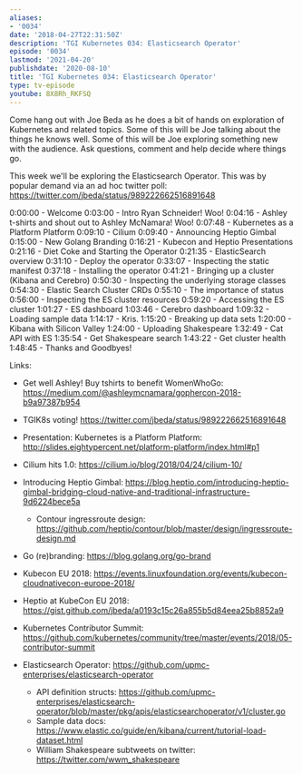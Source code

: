 ```yaml
---
aliases:
- '0034'
date: '2018-04-27T22:31:50Z'
description: 'TGI Kubernetes 034: Elasticsearch Operator'
episode: '0034'
lastmod: '2021-04-20'
publishdate: '2020-08-10'
title: 'TGI Kubernetes 034: Elasticsearch Operator'
type: tv-episode
youtube: 8X8Rh_RKFSQ
---
```


Come hang out with Joe Beda as he does a bit of hands on exploration of Kubernetes and related topics. Some of this will be Joe talking about the things he knows well. Some of this will be Joe exploring something new with the audience. Ask questions, comment and help decide where things go.

This week we&#39;ll be exploring the Elasticsearch Operator. This was by popular demand via an ad hoc twitter poll: https://twitter.com/jbeda/status/989222662516891648


0:00:00 - Welcome
0:03:00 - Intro Ryan Schneider! Woo!
0:04:16 - Ashley t-shirts and shout out to Ashley McNamara! Woo!
0:07:48 - Kubernetes as a Platform Platform 
0:09:10 - Cilium
0:09:40 - Announcing Heptio Gimbal
0:15:00 - New Golang Branding
0:16:21 - Kubecon and Heptio Presentations 
0:21:16 - Diet Coke and Starting the Operator
0:21:35 - ElasticSearch overview
0:31:10 - Deploy the operator
0:33:07 - Inspecting the static manifest
0:37:18 - Installing the operator
0:41:21 - Bringing up a cluster (Kibana and Cerebro)
0:50:30 - Inspecting the underlying storage classes
0:54:30 - Elastic Search Cluster CRDs
0:55:10 - The importance of status
0:56:00 - Inspecting the ES cluster resources
0:59:20 - Accessing the ES cluster
1:01:27 - ES dashboard
1:03:46 - Cerebro dashboard
1:09:32 - Loading sample data
1:14:17 - Kris.
1:15:20 - Breaking up data sets
1:20:00 - Kibana with Silicon Valley
1:24:00 - Uploading Shakespeare 
1:32:49 - Cat API with ES
1:35:54 - Get Shakespeare search
1:43:22 - Get cluster health
1:48:45 - Thanks and Goodbyes! 

Links:
* Get well Ashley! Buy tshirts to benefit WomenWhoGo: https://medium.com/@ashleymcnamara/gophercon-2018-b9a97387b954
* TGIK8s voting! https://twitter.com/jbeda/status/989222662516891648
* Presentation: Kubernetes is a Platform Platform: http://slides.eightypercent.net/platform-platform/index.html#p1
* Cilium hits 1.0: https://cilium.io/blog/2018/04/24/cilium-10/
* Introducing Heptio Gimbal: https://blog.heptio.com/introducing-heptio-gimbal-bridging-cloud-native-and-traditional-infrastructure-9d6224bece5a
  * Contour ingressroute design: https://github.com/heptio/contour/blob/master/design/ingressroute-design.md
* Go (re)branding: https://blog.golang.org/go-brand
* Kubecon EU 2018: https://events.linuxfoundation.org/events/kubecon-cloudnativecon-europe-2018/
* Heptio at KubeCon EU 2018: https://gist.github.com/jbeda/a0193c15c26a855b5d84eea25b8852a9
* Kubernetes Contributor Summit: https://github.com/kubernetes/community/tree/master/events/2018/05-contributor-summit

* Elasticsearch Operator: https://github.com/upmc-enterprises/elasticsearch-operator
  * API definition structs: https://github.com/upmc-enterprises/elasticsearch-operator/blob/master/pkg/apis/elasticsearchoperator/v1/cluster.go
  * Sample data docs: https://www.elastic.co/guide/en/kibana/current/tutorial-load-dataset.html
  * William Shakespeare subtweets on twitter: https://twitter.com/wwm_shakespeare